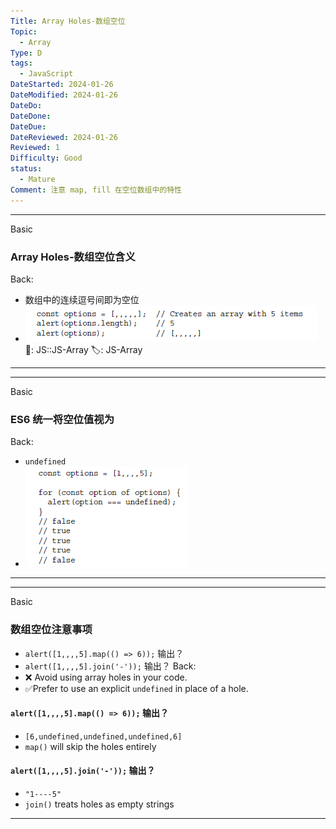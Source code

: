 ```yaml
---
Title: Array Holes-数组空位
Topic:
  - Array
Type: D
tags:
  - JavaScript
DateStarted: 2024-01-26
DateModified: 2024-01-26
DateDo:
DateDone:
DateDue:
DateReviewed: 2024-01-26
Reviewed: 1
Difficulty: Good
status:
  - Mature
Comment: 注意 map, fill 在空位数组中的特性
---
```


---

Basic

### Array Holes-数组空位含义

Back:

- 数组中的连续逗号间即为空位
- ![](z-Assets/1691245201476.png)
📌: JS::JS-Array
🏷️: JS-Array
<!--ID: 1706537534099-->

---

---

Basic

### ES6 统一将空位值视为

Back:

- `undefined`
- ![](z-Assets/1691245314602.png)
<!--ID: 1706537534109-->

---

---

Basic

### 数组空位注意事项

- `alert([1,,,,5].map(() => 6));` 输出？
- `alert([1,,,,5].join('-'));` 输出？
  Back:
- ❌ Avoid using array holes in your code.
- ✅Prefer to use an explicit `undefined` in place of a hole.

#### `alert([1,,,,5].map(() => 6));` 输出？

- `[6,undefined,undefined,undefined,6]`
- `map()` will skip the holes entirely

#### `alert([1,,,,5].join('-'));` 输出？

- `"1----5"`
- `join()` treats holes as empty strings
<!--ID: 1706537534116-->

---
